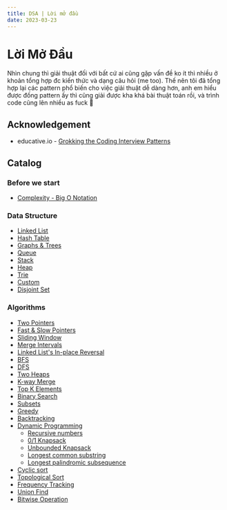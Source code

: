 ```yaml
---
title: DSA | Lời mở đầu
date: 2023-03-23
---
```


# Lời Mở Đầu

Nhìn chung thì giải thuật đối với bất cứ ai cũng gặp vấn đề ko ít thì nhiều ở khoản tổng hợp đc kiến
thức và dạng câu hỏi (me too). Thế nên tôi đã tổng hợp lại các pattern phổ biến cho việc giải thuật
dễ dàng hơn, anh em hiểu được đống pattern ấy thì cũng giải được kha khá bài thuật toán rồi, và
trình code cũng lên nhiều as fuck 🐧

## Acknowledgement

- educative.io - [Grokking the Coding Interview Patterns](https://www.educative.io/courses/grokking-coding-interview)

## Catalog

### Before we start

- [Complexity - Big O Notation](/dsa/big-o-notation)

### Data Structure

- [Linked List](/dsa/linked-list)
- [Hash Table](/dsa/hash-table)
- [Graphs & Trees](/dsa/graphs-and-trees)
- [Queue](/dsa/queue)
- [Stack](/dsa/stack)
- [Heap](/dsa/heap)
- [Trie](/dsa/trie)
- [Custom](/dsa/custom-data-structure)
- [Disjoint Set](/dsa/union-find)

### Algorithms

- [Two Pointers](/dsa/two-pointers)
- [Fast & Slow Pointers](/dsa/fast-and-slow-pointers)
- [Sliding Window](/dsa/sliding-window)
- [Merge Intervals](/dsa/merge-intervals)
- [Linked List's In-place Reversal](/dsa/linked-list-in-place-reversal)
- [BFS](/dsa/bfs)
- [DFS](/dsa/dfs)
- [Two Heaps](/dsa/two-heaps)
- [K-way Merge](/dsa/k-way-merge)
- [Top K Elements](/dsa/top-k-elements)
- [Binary Search](/dsa/binary-search)
- [Subsets](/dsa/subsets)
- [Greedy](/dsa/greedy)
- [Backtracking](/dsa/backtracking)
- [Dynamic Programming](/dsa/dynamic-programming)
  + [Recursive numbers](/dsa/dynamic-programming/recursive-numbers)
  + [0/1 Knapsack](/dsa/dynamic-programming/0-1-knapsack)
  + [Unbounded Knapsack](/dsa/dynamic-programming/unbounded-knapsack)
  + [Longest common substring](/dsa/dynamic-programming/longest-common-substring)
  + [Longest palindromic subsequence](/dsa/dynamic-programming/palindromic-subsequence)
- [Cyclic sort](/dsa/cyclic-sort)
- [Topological Sort](/dsa/topological-sort)
- [Frequency Tracking](/dsa/frequency-tracking)
- [Union Find](/dsa/union-find)
- [Bitwise Operation](/dsa/bitwise-operation)
